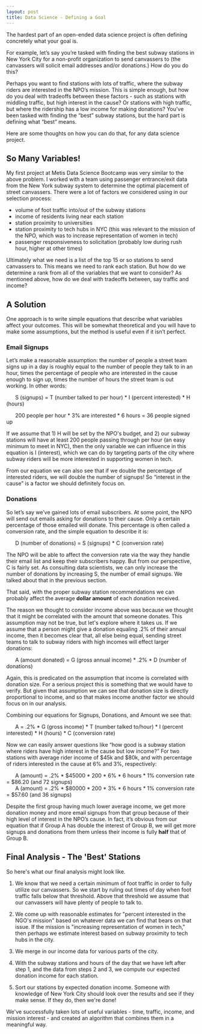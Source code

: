 ```yaml
---
layout: post
title: Data Science - Defining a Goal
---
```

The hardest part of an open-ended data science project is often defining concretely what your goal is.

For example, let’s say you’re tasked with finding the best subway stations in New York City for a non-profit organization to send canvassers to (the canvassers will solicit email addresses and/or donations.) How do you do this?

Perhaps you want to find stations with lots of traffic, where the subway riders are interested in the NPO’s mission. This is simple enough, but how do you deal with tradeoffs between these factors - such as stations with middling traffic, but high interest in the cause? Or stations with high traffic, but where the ridership has a low income for making donations? You’ve been tasked with finding the “best” subway stations, but the hard part is defining what “best” means.

Here are some thoughts on how you can do that, for any data science project.

## So Many Variables!
My first project at Metis Data Science Bootcamp was very similar to the above problem. I worked with a team using passenger entrance/exit data from the New York subway system to determine the optimal placement of street canvassers. There were a lot of factors we considered using in our selection process:


- volume of foot traffic into/out of the subway stations
- income of residents living near each station
- station proximity to universities
- station proximity to tech hubs in NYC (this was relevant to the mission of the NPO, which was to increase representation of women in tech)
- passenger responsiveness to solicitation (probably low during rush hour, higher at other times)

Ultimately what we need is a list of the top 15 or so stations to send canvassers to. This means we need to rank each station. But how do we determine a rank from all of the variables that we want to consider? As mentioned above, how do we deal with tradeoffs between, say traffic and income?

## A Solution
One approach is to write simple equations that describe what variables affect your outcomes. This will be somewhat theoretical and you will have to make some assumptions, but the method is useful even if it isn’t perfect.

### Email Signups
Let’s make a reasonable assumption: the number of people a street team signs up in a day is roughly equal to the number of people they talk to in an hour, times the percentage of people who are interested in the cause enough to sign up, times the number of hours the street team is out working. In other words:

&nbsp;&nbsp;&nbsp;&nbsp;&nbsp;&nbsp;S (signups) = T (number talked to per hour) * I (percent interested) * H (hours)

&nbsp;&nbsp;&nbsp;&nbsp;&nbsp;&nbsp;200 people per hour * 3% are interested * 6 hours = 36 people signed up

If we assume that 1) H will be set by the NPO's budget, and 2) our subway stations will have at least 200 people passing through per hour (an easy minimum to meet in NYC), then the only variable we can influence in this equation is I (interest), which we can do by targeting parts of the city where subway riders will be more interested in supporting women in tech.

From our equation we can also see that if we double the percentage of interested riders, we will double the number of signups! So “interest in the cause” is a factor we should definitely focus on.

### Donations
So let’s say we’ve gained lots of email subscribers. At some point, the NPO will send out emails asking for donations to their cause. Only a certain percentage of those emailed will donate. This percentage is often called a conversion rate, and the simple equation to describe it is:

&nbsp;&nbsp;&nbsp;&nbsp;&nbsp;&nbsp;D (number of donations) = S (signups) * C (conversion rate)

The NPO will be able to affect the conversion rate via the way they handle their email list and keep their subscribers happy. But from our perspective, C is fairly set. As consulting data scientists, we can only increase the number of donations by increasing S, the number of email signups. We talked about that in the previous section.

That said, with the proper subway station recommendations we can probably affect the average **dollar amount** of each donation received.

The reason we thought to consider income above was because we thought that it might be correlated with the amount that someone donates. This assumption may not be true, but let's explore where it takes us. If we assume that a person might give a donation equaling .2% of their annual income, then it becomes clear that, all else being equal, sending street teams to talk to subway riders with high incomes will effect larger donations:

&nbsp;&nbsp;&nbsp;&nbsp;&nbsp;&nbsp;A (amount donated) = G (gross annual income) * .2% * D (number of donations)

Again, this is predicated on the assumption that income is correlated with donation size. For a serious project this is something that we would have to verify. But given that assumption we can see that donation size is directly proportional to income, and so that makes income another factor we should focus on in our analysis.

Combining our equations for Signups, Donations, and Amount we see that:

&nbsp;&nbsp;&nbsp;&nbsp;&nbsp;&nbsp;A = .2% * G (gross income) * T (number talked to/hour) * I (percent interested) * H (hours) * C (conversion rate)

Now we can easily answer questions like “how good is a subway station where riders have high interest in the cause but low income?” For two stations with average rider income of $45k and $80k, and with percentage of riders interested in the cause at 6% and 3%, respectively:

&nbsp;&nbsp;&nbsp;&nbsp;&nbsp;&nbsp;A (amount) = .2% * $45000 * 200 * 6% * 6 hours * 1% conversion rate = $86.20 (and 72 signups)  
&nbsp;&nbsp;&nbsp;&nbsp;&nbsp;&nbsp;A (amount) = .2% * $80000 * 200 * 3% * 6 hours * 1% conversion rate = $57.60 (and 36 signups)

Despite the first group having much lower average income, we get more donation money and more email signups from that group because of their high level of interest in the NPO’s cause. In fact, it’s obvious from our equation that if Group A has double the interest of Group B, we will get more signups and donations from them unless their income is fully **half** that of Group B.

## Final Analysis - The 'Best' Stations
So here's what our final analysis might look like.


1. We know that we need a certain minimum of foot traffic in order to fully utilize our canvassers. So we start by ruling out times of day when foot traffic falls below that threshold. Above that threshold we assume that our canvassers will have plenty of people to talk to.

2. We come up with reasonable estimates for "percent interested in the NGO's mission" based on whatever data we can find that bears on that issue. If the mission is "increasing representation of women in tech," then perhaps we estimate interest based on subway proximity to tech hubs in the city.

3. We merge in our income data for various parts of the city.

4. With the subway stations and hours of the day that we have left after step 1, and the data from steps 2 and 3, we compute our expected donation income for each station.

5. Sort our stations by expected donation income. Someone with knowledge of New York City should look over the results and see if they make sense. If they do, then we're done!

We've successfully taken lots of useful variables - time, traffic, income, and mission interest - and created an algorithm that combines them in a meaningful way.
